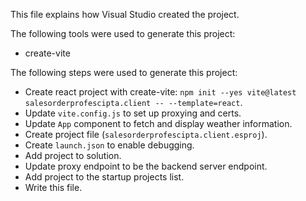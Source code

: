 This file explains how Visual Studio created the project.

The following tools were used to generate this project:
- create-vite

The following steps were used to generate this project:
- Create react project with create-vite: `npm init --yes vite@latest salesorderprofescipta.client -- --template=react`.
- Update `vite.config.js` to set up proxying and certs.
- Update `App` component to fetch and display weather information.
- Create project file (`salesorderprofescipta.client.esproj`).
- Create `launch.json` to enable debugging.
- Add project to solution.
- Update proxy endpoint to be the backend server endpoint.
- Add project to the startup projects list.
- Write this file.
